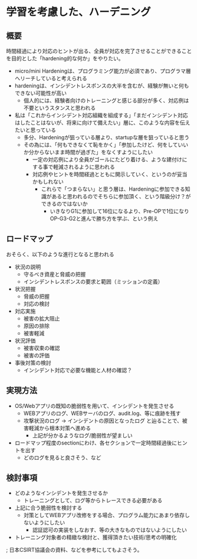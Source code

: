 # 学習を考慮した、ハーデニング

## 概要

時間経過により対応のヒントが出る、全員が対応を完了させることができることを目的とした「hardening的な何か」をやりたい。

- micro/mini Hardeningは、プログラミング能力が必須であり、プログラマ層へリーチしていると考えられる
- hardeningは、インシデントレスポンスの大半を含むが、経験が無いと何もできない可能性が高い
  - 個人的には、経験者向けのトレーニングと感じる部分が多く、対応例は不要というスタンスと思われる
- 私は「これからインシデント対応組織を組成する」「まだインシデント対応はしたことはないが、将来に向けて備えたい」層に、このような内容を伝えたいと思っている
  - 多分、Hardeningが狙っている層より、startupな層を狙っていると思う
  - その為には、「何もできなくて恥をかく」「参加したけど、何をしていいか分からないまま時間が過ぎた」をなくすようにしたい
    - 一定の対応例により全員がゴールにたどり着ける、ような建付けにする事で軽減されるように思われる
    - 対応例やヒントを時間経過とともに開示していく、というのが妥当かもしれない
      - これらで「つまらない」と思う層は、Hardeningに参加できる知識があると思われるのでそちらに参加頂く、という階級分け？ができるのではないか
        - いきなりG1に参加して16位になるより、Pre-OPで1位になり OP-G3-G2と進んで勝ち方を学ぶ、という例え

## ロードマップ

おそらく、以下のような進行となると思われる

- 状況の説明
  - 守るべき資産と脅威の把握
  - インシデントレスポンスの要求と範囲（ミッションの定義）
- 状況把握
  - 脅威の把握
  - 対応の検討
- 対応実施
  - 被害の拡大阻止
  - 原因の排除
  - 被害軽減
- 状況評価
  - 被害収束の確認
  - 被害の評価
- 事後対策の検討
  - インシデント対応で必要な機能と人材の確認？

## 実現方法

- OS/Webアプリの既知の脆弱性を用いて、インシデントを発生させる
  - WEBアプリのログ、WEBサーバのログ、audit.log、等に痕跡を残す
  - 攻撃状況のログ -> インシデントの原因となったログ と辿ることで、被害軽減から根本対策へ進める
    - 上記が分かるようなログ/脆弱性が望ましい
- ロードマップ程度のsectionにわけ、各セクションで一定時間経過後にヒントを出す
  - どのログを見ると良さそう、など

## 検討事項

- どのようなインシデントを発生させるか 
  - トレーニングとして、ログ等からトレースできる必要がある
- 上記に合う脆弱性を検討する
  - 対策としてWEBアプリ改修をする場合、プログラム能力にあまり依存しないようにしたい
    - 認証認可の実装をしなおす、等の大きなものではないようにしたい
- トレーニング対象者の精緻な検討と、獲得頂きたい技術/思考の明確化

; 日本CSIRT協議会の資料、などを参考にしてもよさそう。